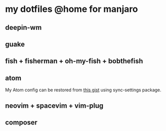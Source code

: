 # my dotfiles @home for manjaro

## deepin-wm

## guake

## fish + fisherman + oh-my-fish + bobthefish

## atom

My Atom config can be restored from [this gist](https://gist.github.com/mamyn0va/f296ef0c90e040c988ce0e9d055919ec) using sync-settings package.

## neovim + spacevim + vim-plug

## composer

